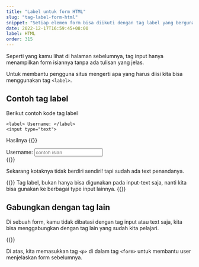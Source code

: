 ```yaml
---
title: "Label untuk form HTML"
slug: "tag-label-form-html"
snippet: "Setiap elemen form bisa diikuti dengan tag label yang berguna sebagai penanda dari elemen tersebut"
date: 2022-12-17T16:59:45+08:00
label: HTML
order: 315
---
```


Seperti yang kamu lihat di halaman sebelumnya, tag input hanya menampilkan form isiannya tanpa ada tulisan yang jelas. 

Untuk membantu pengguna situs mengerti apa yang harus diisi kita bisa menggunakan tag `<label>`.

## Contoh tag label
Berikut contoh kode tag label
```
<label> Username: </label>
<input type="text">
```

Hasilnya
{{<rawhtml>}}
<div class='bg-gray-500 p-4'>
<label> Username: </label>
<input type='text' placeholder='contoh isian'>
</div>
{{</rawhtml>}}

Sekarang kotaknya tidak berdiri sendiri! tapi sudah ada text penandanya.

{{<alert class="info">}}
Tag label, bukan hanya bisa digunakan pada input-text saja, nanti kita bisa gunakan ke berbagai type input lainnya.
{{</alert>}}

## Gabungkan dengan tag lain
Di sebuah form, kamu tidak dibatasi dengan tag input atau text saja, kita bisa menggabungkan dengan tag lain yang sudah kita pelajari.

{{<codepen src="dyjbJoW">}}

Di atas, kita memasukkan tag `<p>` di dalam tag `<form>` untuk membantu user menjelaskan form sebelumnya.